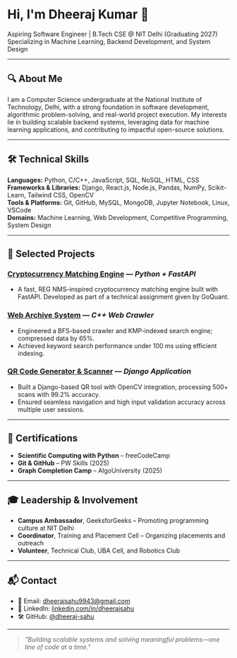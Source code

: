 # Hi, I'm Dheeraj Kumar 👋

Aspiring Software Engineer | B.Tech CSE @ NIT Delhi (Graduating 2027)  
Specializing in Machine Learning, Backend Development, and System Design

---

## 🔍 About Me

I am a Computer Science undergraduate at the National Institute of Technology, Delhi, with a strong foundation in software development, algorithmic problem-solving, and real-world project execution. My interests lie in building scalable backend systems, leveraging data for machine learning applications, and contributing to impactful open-source solutions.

---

## 🛠️ Technical Skills

**Languages:** Python, C/C++, JavaScript, SQL, NoSQL, HTML, CSS  
**Frameworks & Libraries:** Django, React.js, Node.js, Pandas, NumPy, Scikit-Learn, Tailwind CSS, OpenCV  
**Tools & Platforms:** Git, GitHub, MySQL, MongoDB, Jupyter Notebook, Linux, VSCode  
**Domains:** Machine Learning, Web Development, Competitive Programming, System Design

---


## 🧪 Selected Projects

### [Cryptocurrency Matching Engine](https://github.com/dheeraj-sahu/Cryptocurrency-Matching-Engine) — *Python + FastAPI*
- A fast, REG NMS–inspired cryptocurrency matching engine built with FastAPI. Developed as part of a technical assignment given by GoQuant.

### [Web Archive System](https://github.com/dheeraj-sahu/Web_Crawler) — *C++ Web Crawler*
- Engineered a BFS-based crawler and KMP-indexed search engine; compressed data by 65%.
- Achieved keyword search performance under 100 ms using efficient indexing.

### [QR Code Generator & Scanner](https://github.com/dheeraj-sahu/qr_code_generator_scanner) — *Django Application*
- Built a Django-based QR tool with OpenCV integration, processing 500+ scans with 99.2% accuracy.
- Ensured seamless navigation and high input validation accuracy across multiple user sessions.

---

## 📑 Certifications

- **Scientific Computing with Python** – freeCodeCamp  
- **Git & GitHub** – PW Skills (2025)  
- **Graph Completion Camp** – AlgoUniversity (2025)

---

## 🎓 Leadership & Involvement

- **Campus Ambassador**, GeeksforGeeks – Promoting programming culture at NIT Delhi  
- **Coordinator**, Training and Placement Cell – Organizing placements and outreach  
- **Volunteer**, Technical Club, UBA Cell, and Robotics Club

---

## 📬 Contact

- 📧 Email: [dheerajsahu9943@gmail.com](mailto:dheerajsahu9943@gmail.com)  
- 💼 LinkedIn: [linkedin.com/in/dheerajsahu](https://www.linkedin.com/in/dheerajsahu)  
- 🛠️ GitHub: [@dheeraj-sahu](https://github.com/dheeraj-sahu)

---

> *"Building scalable systems and solving meaningful problems—one line of code at a time."*
